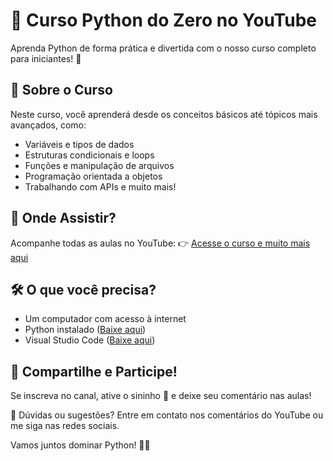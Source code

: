 # 🚀 Curso Python do Zero no YouTube

Aprenda Python de forma prática e divertida com o nosso curso completo para iniciantes! 🎯

## 📌 Sobre o Curso
Neste curso, você aprenderá desde os conceitos básicos até tópicos mais avançados, como:
- Variáveis e tipos de dados
- Estruturas condicionais e loops
- Funções e manipulação de arquivos
- Programação orientada a objetos
- Trabalhando com APIs e muito mais!

## 🎥 Onde Assistir?
Acompanhe todas as aulas no YouTube:
👉 [Acesse o curso e muito mais aqui](https://www.youtube.com/@IgorIglesias)

## 🛠 O que você precisa?
- Um computador com acesso à internet
- Python instalado ([Baixe aqui](https://www.python.org/downloads/))
- Visual Studio Code ([Baixe aqui](https://code.visualstudio.com/))

## 📢 Compartilhe e Participe!
Se inscreva no canal, ative o sininho 🔔 e deixe seu comentário nas aulas!

💬 Dúvidas ou sugestões? Entre em contato nos comentários do YouTube ou me siga nas redes sociais.

Vamos juntos dominar Python! 🚀🔥
